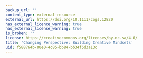 ```yaml
---
backup_url: ''
content_type: external-resource
external_url: https://doi.org/10.1111/cogs.12820
has_external_licence_warning: true
has_external_license_warning: true
is_broken: ''
license: https://creativecommons.org/licenses/by-nc-sa/4.0/
title: 'Changing Perspective: Building Creative Mindsets'
uid: f588764b-00e0-4c85-bb84-bb34f5d3a13c
---
```

